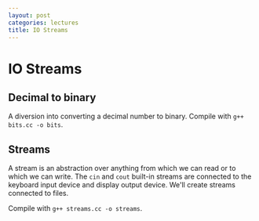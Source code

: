 ```yaml
---
layout: post
categories: lectures
title: IO Streams
---
```


# IO Streams

## Decimal to binary

A diversion into converting a decimal number to binary.
Compile with `g++ bits.cc -o bits`.

<script src="https://gist.github.com/dgraham/b6048c60d8d234c73257.js"></script>

## Streams

A stream is an abstraction over anything from which we can read or
to which we can write. The `cin` and `cout` built-in streams are
connected to the keyboard input device and display output device.
We'll create streams connected to files.

Compile with `g++ streams.cc -o streams`.

<script src="https://gist.github.com/dgraham/26f9e6f477ee30b15b2b.js"></script>
